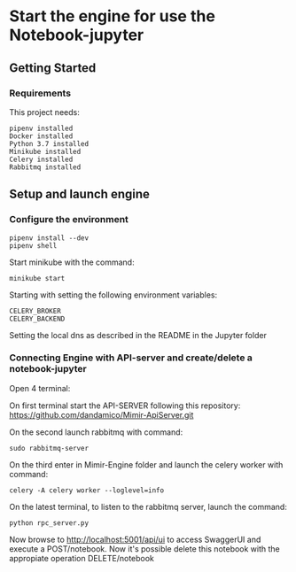 # Start the engine for use the Notebook-jupyter 

## Getting Started

### Requirements

This project needs:

```
pipenv installed
Docker installed
Python 3.7 installed
Minikube installed
Celery installed
Rabbitmq installed
```

## Setup and launch engine
### Configure the environment

```
pipenv install --dev
pipenv shell
```
Start minikube with the command:
```
minikube start
```
 
Starting with setting the following environment variables:
```
CELERY_BROKER
CELERY_BACKEND
```
Setting the local dns as described in the README in the Jupyter folder

### Connecting Engine with API-server and create/delete a notebook-jupyter
Open 4 terminal:

On first terminal start the API-SERVER following this repository: https://github.com/dandamico/Mimir-ApiServer.git

On the second launch rabbitmq with command:
```
sudo rabbitmq-server
```

On the third  enter in Mimir-Engine folder and launch the celery worker with command:
```
celery -A celery worker --loglevel=info
```

On the latest terminal, to listen to the rabbitmq server, launch the command:
```
python rpc_server.py
```

Now browse to [http://localhost:5001/api/ui](http://localhost:5001/api/ui) to access SwaggerUI and execute a POST/notebook.
Now it's possible delete this notebook with the appropiate operation DELETE/notebook



